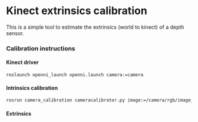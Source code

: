 # Kinect extrinsics calibration 

This is a simple tool to estimate the extrinsics (world to kinect) of a depth sensor.
### Calibration instructions

#### Kinect driver

```
roslaunch openni_launch openni.launch camera:=camera
```

#### Intrinsics calibration

```bash
rosrun camera_calibration cameracalibrator.py image:=/camera/rgb/image_raw camera:=/camera/rgb --size 6x8 --square 0.067
```

#### Extrinsics 

